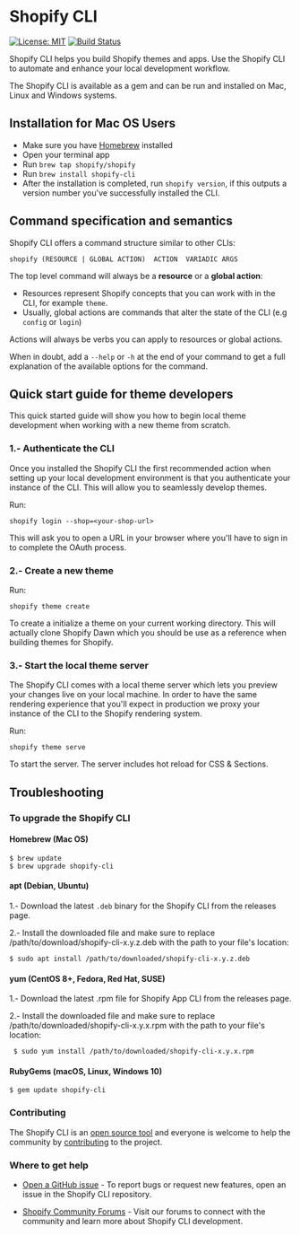 # Shopify CLI

[![License: MIT](https://img.shields.io/badge/License-MIT-green.svg)](LICENSE.md)
[![Build Status](https://github.com/Shopify/shopify-cli/workflows/CI/badge.svg)](https://github.com/Shopify/shopify-cli/actions)


Shopify CLI helps you build Shopify themes and apps. Use the Shopify CLI to automate and enhance your local development workflow.

The Shopify CLI is available as a gem and can be run and installed on Mac, Linux and Windows systems. 

## Installation for Mac OS Users

- Make sure you have [Homebrew](https://brew.sh/) installed
- Open your terminal app
- Run `brew tap shopify/shopify`
- Run `brew install shopify-cli`
- After the installation is completed, run `shopify version`, if this outputs a version number you've successfully installed the CLI.

## Command specification and semantics

Shopify CLI offers a command structure similar to other CLIs:

`shopify (RESOURCE | GLOBAL ACTION)  ACTION  VARIADIC ARGS`

The top level command will always be a **resource** or a **global action**:

- Resources represent Shopify concepts that you can work with in the CLI, for example `theme`.
- Usually, global actions are commands that alter the state of the CLI (e.g `config` or `login`)

Actions will always be verbs you can apply to resources or global actions.

When in doubt, add a `--help` or `-h` at the end of your command to get a full explanation of the available options for the command.

## Quick start guide for theme developers

This quick started guide will show you how to begin local theme development when working with a new theme from scratch.

### 1.- Authenticate the CLI

Once you installed the Shopify CLI the first recommended action when setting up your local development environment is that you authenticate your instance of the CLI. This will allow you to seamlessly develop themes.

Run:

`shopify login --shop=<your-shop-url>`

This will ask you to open a URL in your browser where you'll have to sign in to complete the OAuth process.

### 2.- Create a new theme

Run:

`shopify theme create`

To create a initialize a theme on your current working directory. This will actually clone Shopify Dawn which you should be use as a reference when building themes for Shopify.

### 3.- Start the local theme server

The Shopify CLI comes with a local theme server which lets you preview your changes live on your local machine. In order to have the same rendering experience that you'll expect in production we proxy your instance of the CLI to the Shopify rendering system.

Run:

`shopify theme serve`

To start the server. The server includes hot reload for CSS & Sections.

## Troubleshooting

### To upgrade the Shopify CLI

#### Homebrew (Mac OS)

```shell
$ brew update
$ brew upgrade shopify-cli
```

#### apt (Debian, Ubuntu)

1.- Download the latest `.deb` binary for the Shopify CLI from the releases page.

2.- Install the downloaded file and make sure to replace /path/to/download/shopify-cli-x.y.z.deb with the path to your file's location:

```shell
$ sudo apt install /path/to/downloaded/shopify-cli-x.y.z.deb
```

#### yum (CentOS 8+, Fedora, Red Hat, SUSE)

1.- Download the latest .rpm file for Shopify App CLI from the releases page.

2.- Install the downloaded file and make sure to replace /path/to/downloaded/shopify-cli-x.y.x.rpm with the path to your file's location:

```shell
 $ sudo yum install /path/to/downloaded/shopify-cli-x.y.x.rpm
```

#### RubyGems (macOS, Linux, Windows 10)

```shell
$ gem update shopify-cli
```

### Contributing

The Shopify CLI is an [open source tool](https://github.com/Shopify/shopify-cli/blob/master/.github/LICENSE.md) and everyone is welcome to help the community by [contributing](https://github.com/Shopify/shopify-cli/blob/master/.github/CONTRIBUTING.md) to the project.

### Where to get help

- [Open a GitHub issue](https://github.com/Shopify/shopify-cli/issues) - To report bugs or request new features, open an issue in the Shopify CLI repository.

- [Shopify Community Forums](https://community.shopify.com/) - Visit our forums to connect with the community and learn more about Shopify CLI development.
